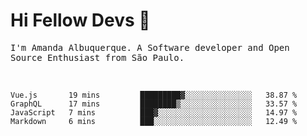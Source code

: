# Hi Fellow Devs :wave:
   
<p>
  <samp>
    I'm Amanda Albuquerque. A Software developer and Open Source Enthusiast from São Paulo.
  </samp>

  
<!--   [![Twitter Follow](https://img.shields.io/twitter/follow/alalbux?style=social)](https://www.twitter.com/alalbux)
  [![Linkedin Badge](https://img.shields.io/badge/-alalbux-blue?style=flat-square&logo=Linkedin&logoColor=white&link=https://www.linkedin.com/in/alalbux/)](https://www.linkedin.com/in/alalbux/)
  [![Medium Badge](https://img.shields.io/badge/-alalbux-black?style=flat-square&logo=Medium&logoColor=white&link=https://medium.com/@alalbux)](https://medium.com/@alalbux) -->
</p>

  <br/>
  

<!--START_SECTION:waka-->
```text
Vue.js       19 mins         █████████▓░░░░░░░░░░░░░░░   38.87 % 
GraphQL      17 mins         ████████▒░░░░░░░░░░░░░░░░   33.57 % 
JavaScript   7 mins          ███▓░░░░░░░░░░░░░░░░░░░░░   14.97 % 
Markdown     6 mins          ███░░░░░░░░░░░░░░░░░░░░░░   12.49 % 
```
<!--END_SECTION:waka-->

